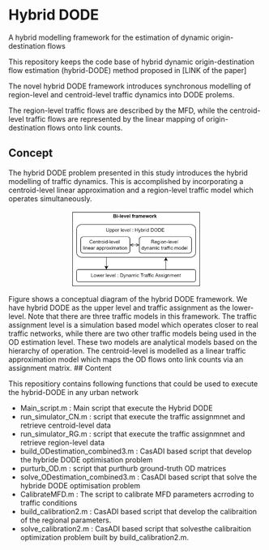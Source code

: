 # Hybrid DODE
A hybrid modelling framework for the estimation of dynamic origin-destination flows

This repository keeps the code base of hybrid dynamic origin-destination flow estimation (hybrid-DODE) method proposed in [LINK of the paper]

The novel hybrid DODE framework introduces synchronous modelling of region-level and centroid-level traffic dynamics into DODE prolems. 

The region-level traffic flows are described by the MFD, while the centroid-level traffic flows are represented by the linear mapping of origin-destination flows onto link counts.
## Concept

The hybrid DODE problem presented in this study introduces the hybrid modelling of traffic dynamics. This is accomplished by incorporating a centroid-level linear approximation and a region-level traffic model which operates simultaneously. 
<p align="center">
<img src="BilvFml.png " width="50%" height="50%">
</p>
 Figure shows a conceptual diagram of the hybrid DODE framework. We have hybrid DODE as the upper level and traffic assignment as the lower-level. Note that there are three traffic models in this framework. The traffic assignment level is a simulation based model which operates closer to real traffic networks, while there are two other traffic models being used in the OD estimation level. These two models are analytical models based on the hierarchy of operation. The centroid-level is modelled as a linear traffic approximation model which maps the OD flows onto link counts via an assignment matrix.
## Content

This repositiory contains following functions that could be used to execute the hybrid-DODE in any urban network 

- Main_script.m : Main script that execute the Hybrid DODE
- run_simulator_CN.m : script that execute the traffic assignmnet and retrieve centroid-level data
- run_simulator_RG.m : script that execute the traffic assignmnet and retrieve region-level data
- build_ODestimation_combined3.m : CasADI based script that develop the hybride DODE optimisation problem
- purturb_OD.m : script that purthurb ground-truth OD matrices
- solve_ODestimation_combined3.m : CasADI based script that solve the hybride DODE optimisation problem
- CalibrateMFD.m : The script to calibrate MFD parameters acrroding to traffic conditions
- build_calibration2.m : CasADI based script that develop the calibraition of the regional parameters.
- solve_calibration2.m : CasADI based script that solvesthe calibraition optimization problem built by  build_calibration2.m.
